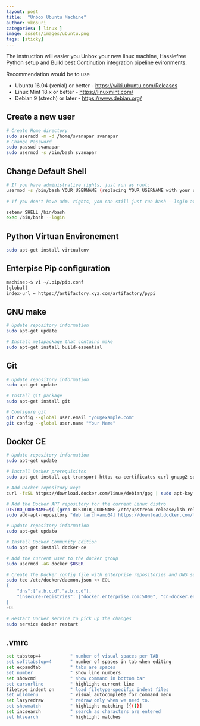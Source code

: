 ```yaml
---
layout: post
title:  "Unbox Ubuntu Machine"
author: vkosuri
categories: [ linux ]
image: assets/images/ubuntu.png
tags: [sticky]
---
```


The instruction will easier you Unbox your new linux machine, Hasslefree Python setup and Build best Continution integration pipeline evironments.


Recommendation would be to use
* Ubuntu 16.04 (xenial) or better - https://wiki.ubuntu.com/Releases
* Linux Mint 18.x or better - https://linuxmint.com/
* Debian 9 (strech) or later - https://www.debian.org/

## Create a new user

``` Bash
# Create Home directory
sudo useradd -m -d /home/svanapar svanapar
# Change Password
sudo passwd svanapar
sudo usermod -s /bin/bash svanapar
```

## Change Default Shell

```bash
# If you have administrative rights, just run as root:
usermod -s /bin/bash YOUR_USERNAME (replacing YOUR_USERNAME with your user name).
  
# If you don't have adm. rights, you can still just run bash --login at login, by putting the below line at the end of your .cshrc or .profile (in your home directory)

setenv SHELL /bin/bash
exec /bin/bash --login
```
## Python Virtuan Environement

``` Bash
sudo apt-get install virtualenv
```
## Enterpise Pip configuration

```Bash
machine:~$ vi ~/.pip/pip.conf
[global]
index-url = https://artifactory.xyz.com/artifactory/pypi
```
## GNU make
```bash
# Update repository information
sudo apt-get update

# Install metapackage that contains make
sudo apt-get install build-essential
```

## Git
```bash
# Update repository information
sudo apt-get update

# Install git package
sudo apt-get install git

# Configure git
git config --global user.email "you@example.com"
git config --global user.name "Your Name"

```

## Docker CE
```bash
# Update repository information
sudo apt-get update

# Install Docker prerequisites
sudo apt-get install apt-transport-https ca-certificates curl gnupg2 software-properties-common

# Add Docker repository keys
curl -fsSL https://download.docker.com/linux/debian/gpg | sudo apt-key add -

# Add the Docker APT repository for the current Linux distro
DISTRO_CODENAME=$( (grep DISTRIB_CODENAME /etc/upstream-release/lsb-release || grep DISTRIB_CODENAME /etc/lsb-release) 2>/dev/null | cut -d'=' -f2 )
sudo add-apt-repository "deb [arch=amd64] https://download.docker.com/linux/ubuntu $DISTRO_CODENAME stable"

# Update repository information
sudo apt-get update

# Install Docker Community Edition
sudo apt-get install docker-ce

# Add the current user to the docker group
sudo usermod -aG docker $USER

# Create the Docker config file with enterprise repositories and DNS server information
sudo tee /etc/docker/daemon.json << EOL
{
    "dns":["a.b.c.d","a.b.c.d"],
    "insecure-registries": ["docker.enterprise.com:5000", "cn-docker.enterprise.com:5000"]
}
EOL

# Restart Docker service to pick up the changes
sudo service docker restart
```

## .vmrc
``` Bash
set tabstop=4           " number of visual spaces per TAB
set softtabstop=4       " number of spaces in tab when editing
set expandtab           " tabs are spaces
set number              " show line numbers
set showcmd             " show command in bottom bar
set cursorline          " highlight current line
filetype indent on      " load filetype-specific indent files
set wildmenu            " visual autocomplete for command menu
set lazyredraw          " redraw only when we need to.
set showmatch           " highlight matching [{()}]
set incsearch           " search as characters are entered
set hlsearch            " highlight matches
```